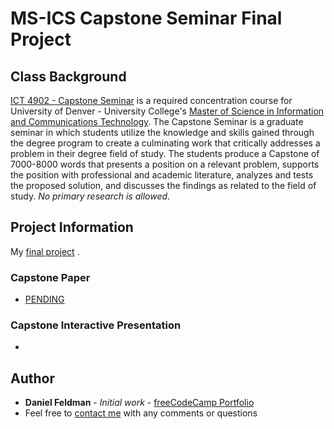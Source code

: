 # MS-ICS Capstone Seminar Final Project

## Class Background
[ICT 4902 - Capstone Seminar](https://universitycollege.du.edu/courses/coursesdetail.cfm?degreecode=ict&coursenum=4902) is a required concentration course for University of Denver - University College's [Master of Science in Information and Communications Technology](https://universitycollege.du.edu/ict/degree/masters/web-design-and-development-online/degreeid/400). The Capstone Seminar is a graduate seminar in which students utilize the knowledge and skills gained through the degree program to create a culminating work that critically addresses a problem in their degree field of study. The students produce a Capstone of 7000-8000 words that presents a position on a relevant problem, supports the position with professional and academic literature, analyzes and tests the proposed solution, and discusses the findings as related to the field of study. _No primary research is allowed_. 

## Project Information
My [final project]() .

### Capstone Paper
- [PENDING]()

### Capstone Interactive Presentation
-

## Author

* **Daniel Feldman** - *Initial work* - [freeCodeCamp Portfolio](https://feldbot.github.io/fcc-portfolio/)
* Feel free to [contact me](mailto:feldbot@gmail.com) with any comments or questions

